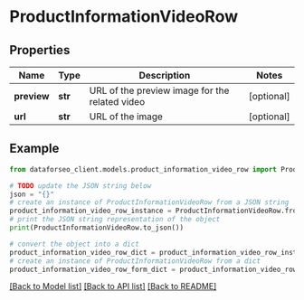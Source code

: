 # ProductInformationVideoRow


## Properties

Name | Type | Description | Notes
------------ | ------------- | ------------- | -------------
**preview** | **str** | URL of the preview image for the related video | [optional] 
**url** | **str** | URL of the image | [optional] 

## Example

```python
from dataforseo_client.models.product_information_video_row import ProductInformationVideoRow

# TODO update the JSON string below
json = "{}"
# create an instance of ProductInformationVideoRow from a JSON string
product_information_video_row_instance = ProductInformationVideoRow.from_json(json)
# print the JSON string representation of the object
print(ProductInformationVideoRow.to_json())

# convert the object into a dict
product_information_video_row_dict = product_information_video_row_instance.to_dict()
# create an instance of ProductInformationVideoRow from a dict
product_information_video_row_form_dict = product_information_video_row.from_dict(product_information_video_row_dict)
```
[[Back to Model list]](../README.md#documentation-for-models) [[Back to API list]](../README.md#documentation-for-api-endpoints) [[Back to README]](../README.md)



